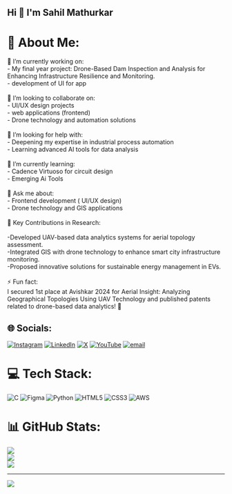 ## Hi  👋 I'm Sahil Mathurkar

# 💫 About Me:
🔭 I’m currently working on:<br>- My final year project: Drone-Based Dam Inspection and Analysis for Enhancing Infrastructure Resilience and Monitoring.<br>- development of UI for app<br><br>👯 I’m looking to collaborate on:<br>- UI/UX design projects  <br>- web applications (frontend)  <br>- Drone technology and automation solutions  <br><br>🤝 I’m looking for help with:<br>- Deepening my expertise in industrial process automation  <br>- Learning advanced AI tools for data analysis  <br><br>🌱 I’m currently learning:<br>- Cadence Virtuoso for circuit design  <br>- Emerging Ai Tools<br><br>💬 Ask me about:<br>- Frontend development ( UI/UX design)  <br>- Drone technology and GIS applications<br>  <br>📌 Key Contributions in Research:<br><br>-Developed UAV-based data analytics systems for aerial topology assessment.<br>-Integrated GIS with drone technology to enhance smart city infrastructure monitoring.<br>-Proposed innovative solutions for sustainable energy management in EVs. <br><br>⚡ Fun fact:  <br>I secured 1st place at Avishkar 2024 for Aerial Insight: Analyzing Geographical Topologies Using UAV Technology and published patents related to drone-based data analytics! 🚀


## 🌐 Socials:
[![Instagram](https://img.shields.io/badge/Instagram-%23E4405F.svg?logo=Instagram&logoColor=white)](https://instagram.com/sahil_mathurkar) [![LinkedIn](https://img.shields.io/badge/LinkedIn-%230077B5.svg?logo=linkedin&logoColor=white)](https://linkedin.com/in/sahil-mathurkar-26322a206) [![X](https://img.shields.io/badge/X-black.svg?logo=X&logoColor=white)](https://x.com/sahil_mathurkar) [![YouTube](https://img.shields.io/badge/YouTube-%23FF0000.svg?logo=YouTube&logoColor=white)](https://youtube.com/@Sahil_Mathurkar) [![email](https://img.shields.io/badge/Email-D14836?logo=gmail&logoColor=white)](mailto:mathurkarsahil0786@gmail.com) 

# 💻 Tech Stack:
![C](https://img.shields.io/badge/c-%2300599C.svg?style=for-the-badge&logo=c&logoColor=white) ![Figma](https://img.shields.io/badge/figma-%23F24E1E.svg?style=for-the-badge&logo=figma&logoColor=white) ![Python](https://img.shields.io/badge/python-3670A0?style=for-the-badge&logo=python&logoColor=ffdd54) ![HTML5](https://img.shields.io/badge/html5-%23E34F26.svg?style=for-the-badge&logo=html5&logoColor=white) ![CSS3](https://img.shields.io/badge/css3-%231572B6.svg?style=for-the-badge&logo=css3&logoColor=white) ![AWS](https://img.shields.io/badge/AWS-%23FF9900.svg?style=for-the-badge&logo=amazon-aws&logoColor=white)
# 📊 GitHub Stats:
![](https://github-readme-stats.vercel.app/api?username=mathurkarsahil08&theme=dark&hide_border=false&include_all_commits=false&count_private=false)<br/>
![](https://github-readme-streak-stats.herokuapp.com/?user=mathurkarsahil08&theme=dark&hide_border=false)<br/>
![](https://github-readme-stats.vercel.app/api/top-langs/?username=mathurkarsahil08&theme=dark&hide_border=false&include_all_commits=false&count_private=false&layout=compact)

---
[![](https://visitcount.itsvg.in/api?id=mathurkarsahil08&icon=0&color=0)](https://visitcount.itsvg.in)

<!-- Proudly created with GPRM ( https://gprm.itsvg.in ) -->
